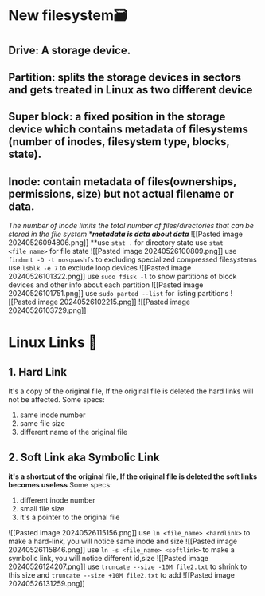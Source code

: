 # New filesystem🗃️
## Drive: A storage device.
## Partition: splits the storage devices in sectors and gets treated in Linux as two different device

## Super block: a fixed position in the storage device which contains metadata of filesystems (number of inodes, filesystem type, blocks, state).

## Inode: contain metadata of files(ownerships, permissions, size) but not actual filename or data.
*The number of Inode limits the total number of files/directories that can be stored in the file system*
****metadata is data about data***
![[Pasted image 20240526094806.png]]
**use `stat .` for directory state
use `stat <file_name>` for file state
![[Pasted image 20240526100809.png]]
use `findmnt -D -t nosquashfs` to excluding specialized compressed filesystems  
use `lsblk -e 7` to exclude loop devices
![[Pasted image 20240526101322.png]]
use `sudo fdisk -l` to show partitions of block devices and other info about each partition
![[Pasted image 20240526101751.png]]
use `sudo parted --list` for listing partitions
![[Pasted image 20240526102215.png]]
![[Pasted image 20240526103729.png]]
# Linux Links 🔗
## 1. Hard Link
It's a copy of the original file, If the original file is deleted the hard links will not be affected.
Some specs:
1) same inode number
2) same file size
3) different name of the original file
## 2. Soft Link aka Symbolic Link
**it's a shortcut of the original file, If the original file is deleted the soft links becomes useless**
Some specs:
1) different inode number
2) small file size
3) it's a pointer to the original file

![[Pasted image 20240526115156.png]]
use `ln <file_name> <hardlink>` to make a hard-link, you will notice same inode and size
![[Pasted image 20240526115846.png]]
use `ln -s <file_name> <softlink>` to make a symbolic link, you will notice different id,size
![[Pasted image 20240526124207.png]]
use `truncate --size -10M file2.txt` to shrink to this size and `truncate --size +10M file2.txt` to add
![[Pasted image 20240526131259.png]]
